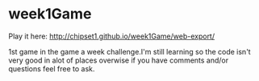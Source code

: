 week1Game
=========

Play it here: http://chipset1.github.io/week1Game/web-export/

1st game in the game a week challenge.I'm still learning so the code isn't very good in alot of places overwise if you have comments and/or questions feel free to ask.
